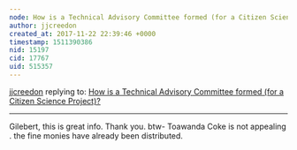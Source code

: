 ```yaml
---
node: How is a Technical Advisory Committee formed (for a Citizen Science Project)?
author: jjcreedon
created_at: 2017-11-22 22:39:46 +0000
timestamp: 1511390386
nid: 15197
cid: 17767
uid: 515357
---
```




[jjcreedon](../profile/jjcreedon) replying to: [How is a Technical Advisory Committee formed (for a Citizen Science Project)?](../notes/jjcreedon/11-16-2017/how-is-technical-advisory-committee-formed-for-a-citizen-science-project)

----
Gilebert, this is great info. Thank you. btw- Toawanda Coke is not appealing . the fine monies have already been distributed.